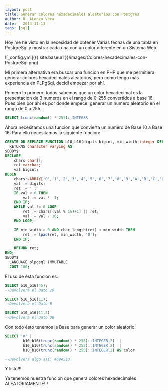 ```yaml
---
layout: post
title: Generar colores hexadecimales aleatorios con Postgres
author: R. ALonzo Vera
date:   2014-11-13
tags: [sql]
---
```


Hoy me he visto en la necesidad de obtener Varias fechas de una tabla en PostgreSql y mostrar cada una con un color diferente en un Sistema Web.

![_config.yml]({{ site.baseurl }}/images/Colores-hexadecimales-con-PostgreSql.png)

Mi primera alternativa era buscar una funcion en PHP que me permitiera generar colores hexadecimales aleatorios, pero como tengo más experiencia en PLPgSql, decidí empezar por ahí. 

Primero lo primero: todos sabemos que un color hexadecimal es la presentacion de 3 numeros en el rango de 0-255 convertidos a base 16. Pues bien por ahí es por donde empece: generar un numero aleatorio en el rango de 0 a 255. 

~~~sql
SELECT trunc(random() * 255)::INTEGER
~~~

Ahora necesitamos una función que convierta un numero de Base 10 a Base 16: Para ello necesitamos la siguiente funcion: 

~~~sql
CREATE OR REPLACE FUNCTION b10_b16(digits bigint, min_width integer DEFAULT 0)
  RETURNS character varying AS
$BODY$
DECLARE
    chars char[]; 
    ret varchar; 
    val bigint; 
BEGIN
    chars:=ARRAY['0','1','2','3','4','5','6','7','8','9','A','B','C','D','E','F'];
    val := digits; 
    ret := ''; 
    IF val < 0 THEN 
        val := val * -1; 
    END IF; 
    WHILE val != 0 LOOP 
        ret := chars[(val % 16)+1] || ret; 
        val := val / 16; 
    END LOOP;

    IF min_width > 0 AND char_length(ret) < min_width THEN 
        ret := lpad(ret, min_width, '0'); 
    END IF;

    RETURN ret;
END;
$BODY$
  LANGUAGE plpgsql IMMUTABLE
  COST 100;
~~~

El uso de ésta función es: 

~~~sql
SELECT b10_b16(45);
--Devolverá el Dato 2D

SELECT b10_b16(11);
--Devolverá el Dato B

SELECT b10_b16(11,2)
--Devolverá el Dato 0B
~~~

Con todo ésto tenemos la Base para generar un color aleatorio: 

~~~sql
SELECT '#' || 
        b10_b16(trunc(random() * 255)::INTEGER,2) || 
        b10_b16(trunc(random() * 255)::INTEGER,2) || 
        b10_b16(trunc(random() * 255)::INTEGER,2) AS color

--Devolvera algo así: #69A51D
~~~

Y listo!!!

Ya tenemos nuestra función que genera colores hexadecimales ALEATORIAMENTE!!! 